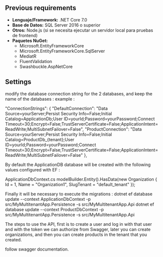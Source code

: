 ## Previous requirements

- **Lenguaje/Framework:** .NET Core 7.0
- **Base de Datos:** SQL Server 2016 o superior
- **Otros:** Node.js (si se necesita ejecutar un servidor local para pruebas de frontend)
- **Paquetes NuGet:**
  - Microsoft.EntityFrameworkCore
  - Microsoft.EntityFrameworkCore.SqlServer
  - MediatR
  - FluentValidation
  - Swashbuckle.AspNetCore

## Settings
modify the database connection string for the 2 databases, and keep the name of the databases :
example :

  "ConnectionStrings": {
    "DefaultConnection": "Data Source=yourServer;Persist Security Info=False;Initial Catalog=ApplicationDb;User ID=yourId;Password=yourPassword;Connect Timeout=30;Encrypt=False;TrustServerCertificate=False;ApplicationIntent=ReadWrite;MultiSubnetFailover=False",
    "ProductConnection": "Data Source=yourServer;Persist Security Info=False;Initial Catalog=ProductDb_{tenant};User ID=yourId;Password=yourPassword;Connect Timeout=30;Encrypt=False;TrustServerCertificate=False;ApplicationIntent=ReadWrite;MultiSubnetFailover=False"
  },

  
By default the ApplicationDB database will be created with the following values ​​configured with EF :

ApplicationDbContext.cs
   modelBuilder.Entity<Organization>().HasData(new Organization { Id = 1, Name = "Organization1", SlugTenant = "default_tenant" });

Finally it will be necessary to execute the migrations :
  dotnet ef database update --context ApplicationDbContext -p src/MyMultitenantApp.Persistence -s src/MyMultitenantApp.Api
  dotnet ef database update --context ProductDbContext -p src/MyMultitenantApp.Persistence -s src/MyMultitenantApp.Api

The steps to use the API, first is to create a user and log in with that user and with the token we can authorize from Swagger, later you can create organizations, and then you can create products in the tenant that you created.

follow swagger documentation.
